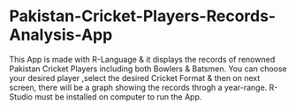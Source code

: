 # Pakistan-Cricket-Players-Records-Analysis-App
This App is made with R-Language & it displays the records of renowned Pakistan Cricket Players including both Bowlers & Batsmen.
You can choose your desired player ,select the desired Cricket Format & then on next screen, there will be a graph showing the records throgh a year-range.
R-Studio must be installed on computer to run the App.
